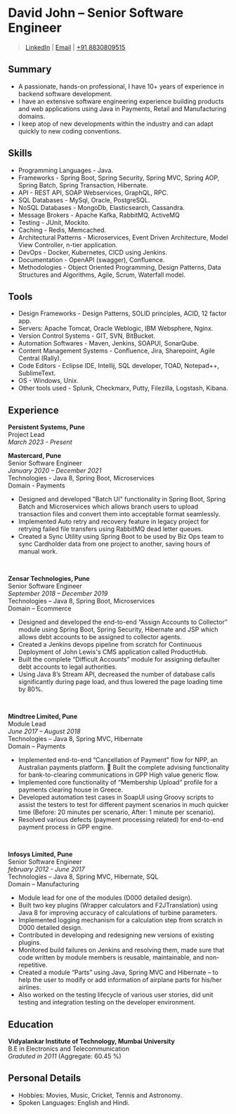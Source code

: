 
# David John  &ndash; Senior Software Engineer
> [LinkedIn](https://www.linkedin.com/in/dappdavid) | [Email](mailto:dappdavid99@gmail.com) | 
[+91 8830809515](tel:+918830809515) 
## Summary

- A passionate, hands-on professional, I have 10+ years of experience in backend software development. 
- I have an extensive software engineering experience building products and web applications using Java in Payments, Retail and Manufacturing domains. 
- I keep atop of new developments within the industry and can adapt quickly to new coding conventions.

## Skills

- Programming Languages -  Java.
- Frameworks - Spring Boot, Spring Security, Spring MVC, Spring AOP, Spring Batch, Spring Transaction, Hibernate.
- API - REST API, SOAP Webservices, GraphQL, RPC.
- SQL Databases - MySql, Oracle, PostgreSQL.
- NoSQL Databases - MongoDb, Elasticsearch, Cassandra.
- Message Brokers - Apache Kafka, RabbitMQ, ActiveMQ
- Testing - JUnit, Mockito.
- Caching - Redis, Memcached.
- Architectural Patterns - Microservices, Event Driven Architecture, Model View Controller, n-tier application.
- DevOps - Docker, Kubernetes, CICD using Jenkins.
- Documentation - OpenAPI (swagger), Confluence.
- Methodologies - Object Oriented Programming, Design Patterns,  Data Structures and Algorithms, Agile, Scrum, Waterfall model.

## Tools

- Design Frameworks -  Design Patterns, SOLID principles, ACID, 12 factor app.
- Servers: Apache Tomcat, Oracle Weblogic, IBM Websphere, Nginx.
- Version Control Systems - GIT, SVN, BitBucket.
- Automation Softwares - Maven, Jenkins, SOAPUI, SonarQube.
- Content Management Systems - Confluence, Jira, Sharepoint, Agile Central (Rally).
- Code Editors - Eclipse IDE, Intellij, SQL developer, TOAD, Notepad++, SublimeText.
- OS - Windows, Unix.
- Other tools used - Splunk, Checkmarx, Putty, Filezilla, Logstash, Kibana.

## Experience

**Persistent Systems, Pune**  
Project Lead  
*March 2023 - Present* 
<br> 

**Mastercard, Pune**  
Senior Software Engineer  
*January 2020 &ndash; December 2021*  
Technologies - Java 8, Spring Boot, Microservices  
Domain - Payments   

- Designed and developed "Batch UI" functionality in Spring Boot, Spring Batch and Microservices which allows branch users to upload transaction files and convert them into acceptable format seamlessly.
- Implemented Auto retry and recovery feature in legacy project for retrying failed file transfers using RabbitMQ dead letter queues.
- Created a Sync Utility using Spring Boot to be used by Biz Ops team to sync Cardholder data from one project to another, saving hours of manual work.
<br> 

**Zensar Technologies, Pune**  
Senior Software Engineer  
*September 2018 &ndash; December 2019*  
Technologies &ndash; Java 8, Spring Boot, Microservices  
Domain &ndash; Ecommerce  

- Designed and developed the end-to-end “Assign Accounts to Collector” module using Spring Boot, Spring Security, Hibernate and JSP which allows debt accounts to be assigned to collector agents.
- Created a Jenkins devops pipeline from scratch for Continuous Deployment of John Lewis's CMS application called ProductHub.
- Built the complete “Difficult Accounts” module for assigning defaulter debt accounts to legal authorities.
- Using Java 8’s Stream API, decreased the number of database calls significantly during page load, and thus lowered the page loading time by 80%.

<br> 

**Mindtree Limited, Pune**  
Module Lead  
*June 2017 &ndash; August 2018*  
Technologies &ndash; Java 8, Spring MVC, Hibernate  
Domain &ndash; Payments   

- Implemented end-to-end “Cancellation of Payment” flow for NPP, an Australian payments platform.
 Built the complete advising functionality for bank-to-clearing communications in GPP High value generic flow.
- Implemented core functionality of “Membership Upload” profile for a payments clearing house in Greece.
- Developed automation test cases in SoapUI using Groovy scripts to assist the testers to test for different payment scenarios in much quicker time (Before: 20 minutes per scenario, After: 1 minute per scenario).
- Resolved various defects (payment processing related) for end-to-end payment process in GPP engine.

<br> 

**Infosys Limited, Pune**  
Senior Software Engineer  
*february 2012 - June 2017*  
Technologies &ndash; Java 8, Spring MVC, Hibernate, SQL  
Domain &ndash; Manufacturing  

- Module lead for one of the modules (D000 detailed design).
- Built two key plugins (Wrapper calculators and F2JTranslation) using Java 8 for improving accuracy of calculations of turbine parameters.
- Implemented logging mechanism for a calculation step from scratch in D000 detailed design.
- Contributed in developing and redesigning new versions of existing plugins.
- Monitored build failures on Jenkins and resolving them, made sure that code written by module members is reusable, maintainable, and non-repetitive.
- Created a module “Parts” using Java, Spring MVC and Hibernate – to help the user to modify or add information of airplane parts for his/her airlines.
- Also worked on the testing lifecycle of various user stories, did unit testing and integration testing on the developer environment.

## Education

**Vidyalankar Institute of Technology, Mumbai University**  
B.E in Electronics and Telecommunication  
*Graduted in 2011* (Aggregate: 60.45 %) 

## Personal Details

- Hobbies: Movies, Music, Cricket, Tennis and Astronomy.
- Spoken Languages: English and Hindi.
